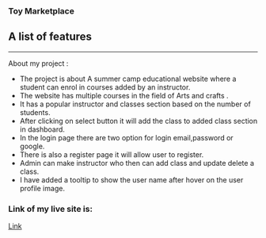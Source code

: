 ### Toy Marketplace

## A list of features
***
About my project :
* The project is about A summer camp educational website where a student can enrol in courses added by an instructor.
* The website has multiple courses in the field of Arts and crafts .
* It has a popular instructor and classes section based on the number of students.
* After clicking on select button it will add the class to added class section in dashboard.
* In the login page there are two option for login email,password or google.
* There is also a register page it will allow user to register.
* Admin can make instructor who then can add class and update delete a class. 
* I have added a tooltip to show the user name after hover on the user profile image.

### Link of my live site is:

[Link](https://toys-marketplace-17dd1.web.app/)